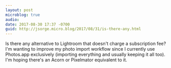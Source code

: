 ```yaml
---
layout: post
microblog: true
audio: 
date: 2017-08-30 17:37 -0700
guid: http://jsorge.micro.blog/2017/08/31/is-there-any.html
---
```

Is there any alternative to Lightroom that doesn't charge a subscription fee? I'm wanting to improve my photo import workflow since I currently use Photos.app exclusively (importing everything and usually keeping it all too). I'm hoping there's an Acorn or Pixelmator equivalent to it.
